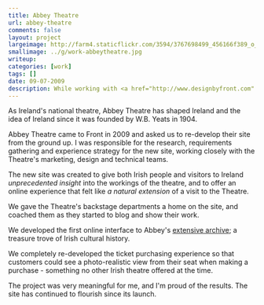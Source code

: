 ```yaml
---
title: Abbey Theatre
url: abbey-theatre
comments: false
layout: project
largeimage: http://farm4.staticflickr.com/3594/3767698499_456166f389_o_d.jpg
smallimage: ../g/work-abbeytheatre.jpg
writeup: 
categories: [work]
tags: []
date: 09-07-2009
description: While working with <a href="http://www.designbyfront.com" title="Front">Front</a> I had the privilege of working on a new online presence for Abbey Theatre. strapline: A new online home for Ireland's National Theatre
---
```

As Ireland's national theatre, Abbey Theatre has shaped Ireland and the idea of Ireland since it was founded by W.B. Yeats in 1904. 

Abbey Theatre came to Front in 2009 and asked us to re-develop their site from the ground up. I was responsible for the research, requirements gathering and experience strategy for the new site, working closely with the Theatre's marketing, design and technical teams. 

The new site was created to give both Irish people and visitors to Ireland *unprecedented insight* into the workings of the theatre, and to offer an online experience that felt like *a natural extension* of a visit to the Theatre. 

We gave the Theatre's backstage departments a home on the site, and coached them as they started to blog and show their work. 

We developed the first online interface to Abbey's <a href="http://www.abbeytheatre.ie/archives">extensive archive</a>; a treasure trove of Irish cultural history. 

We completely re-developed the ticket purchasing experience so that customers could see a photo-realistic view from their seat when making a purchase - something no other Irish theatre offered at the time. 

The project was very meaningful for me, and I'm proud of the results. The site has continued to flourish since its launch.